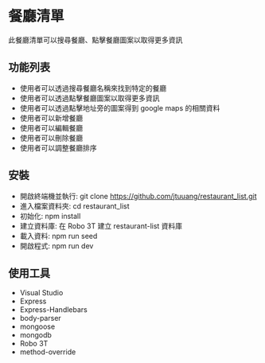# 餐廳清單
此餐廳清單可以搜尋餐廳、點擊餐廳圖案以取得更多資訊

## 功能列表
- 使用者可以透過搜尋餐廳名稱來找到特定的餐廳
- 使用者可以透過點擊餐廳圖案以取得更多資訊
- 使用者可以透過點擊地址旁的圖案得到 google maps 的相關資料
- 使用者可以新增餐廳
- 使用者可以編輯餐廳
- 使用者可以刪除餐廳
- 使用者可以調整餐廳排序

## 安裝
- 開啟終端機並執行: git clone https://github.com/jtuuang/restaurant_list.git
- 進入檔案資料夾: cd restaurant_list
- 初始化: npm install
- 建立資料庫: 在 Robo 3T 建立 restaurant-list 資料庫
- 載入資料: npm run seed
- 開啟程式: npm run dev

## 使用工具
- Visual Studio
- Express
- Express-Handlebars
- body-parser
- mongoose
- mongodb
- Robo 3T
- method-override